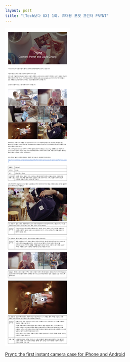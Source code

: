 ```yaml
---
layout: post
title: "[Tech보다 UX] 1회. 휴대용 포켓 프린터 PRYNT"
---
```


<img class="alignnone size-full wp-image-58" src="https://raw.githubusercontent.com/midaeng/articles/gh-pages/images/blog/prynt.png"/>  


[Prynt: the first instant camera case for iPhone and Android](https://www.kickstarter.com/projects/prynt/prynt-the-first-instant-camera-case-for-iphone-and?ref=nav_search)
